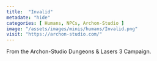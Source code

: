 ```yaml
---
title:  "Invalid"
metadate: "hide"
categories: [ Humans, NPCs, Archon-Studio ]
image: "/assets/images/minis/humans/Invalid.png"
visit: "https://archon-studio.com/"
---
```

From the Archon-Studio Dungeons & Lasers 3 Campaign.
